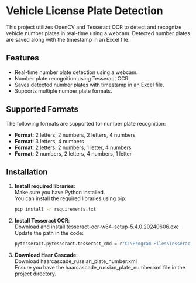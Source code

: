 # Vehicle License Plate Detection

This project utilizes OpenCV and Tesseract OCR to detect and recognize vehicle number plates in real-time using a webcam. Detected number plates are saved along with the timestamp in an Excel file.

## Features
- Real-time number plate detection using a webcam.
- Number plate recognition using Tesseract OCR.
- Saves detected number plates with timestamp in an Excel file.
- Supports multiple number plate formats.

## Supported Formats
The following formats are supported for number plate recognition:

- **Format**: 2 letters, 2 numbers, 2 letters, 4 numbers
- **Format**: 3 letters, 4 numbers
- **Format**: 2 letters, 2 numbers, 1 letter, 4 numbers
- **Format**: 2 numbers, 2 letters, 4 numbers, 1 letter

## Installation

1. **Install required libraries**:\
    Make sure you have Python installed.\
    You can install the required libraries using pip:
    ```bash
    pip install -r requirements.txt
    ```
2.  **Install Tesseract OCR**:\
    Download and install tesseract-ocr-w64-setup-5.4.0.20240606.exe\
    Update the path in the code:
    ```bash
    pytesseract.pytesseract.tesseract_cmd = r"C:\Program Files\Tesseract-OCR\tesseract.exe"
    ```
3. **Download Haar Cascade**:\
    Download haarcascade_russian_plate_number.xml\
    Ensure you have the haarcascade_russian_plate_number.xml file in the project directory.
